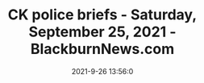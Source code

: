---
"title": "CK police briefs - Saturday, September 25, 2021 - BlackburnNews.com"
"date": "2021-9-26 13:56:0"
"feed_name": "GOOGLENEWSINDUSTRIAL"
"feed_website": "https://news.google.com/search?q=industrial%2Bincident&hl=en-US&gl=US&ceid=US:en"
"feed_rss": "https://news.google.com/rss/search?q=industrial%2Bincident&hl=en-US&gl=US&ceid=US:en"
"link": "https://blackburnnews.com/chatham/chatham-news/2021/09/26/ck-police-briefs-saturday-september-25-2021/"
"source": "{'href': 'https://blackburnnews.com', 'title': 'BlackburnNews.com'}"
"file": "_posts/2021-1-1-d235d0dc1b7caa8013d3d70d6f46ebc09f2d7455.md"
"accident": "0"
"drilling": "0"
"dead": "0"
"injured": "0"
"arrested": "0"
"place": "unknown place"
"where": "unknown site"
"causes": "unknown"
"place_uri": "unknown place"
---